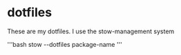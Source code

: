# dotfiles
These are my dotfiles.
I use the stow-management system

'''bash
stow --dotfiles package-name
'''
